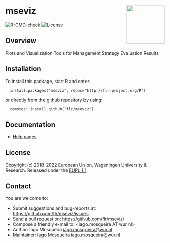 
# mseviz <img src="man/figures/logo.png" align="right" width="120" alt="" />

[![R-CMD-check](https://github.com/flr/mseviz/workflows/R-CMD-check/badge.svg)](https://github.com/flr/mseviz/actions)
[![License](https://eddelbuettel.github.io/badges/GPL2+.svg)](https://www.gnu.org/licenses/gpl-2.0.html)

## Overview
Plots and Visualization Tools for Management Strategy Evaluation Results

## Installation
To install this package, start R and enter:

```
  install.packages("mseviz", repos="http://flr-project.org/R")
```

or directly from the github repository by using:

```
  remotes::install_github("flr/mseviz")
```

## Documentation

- [Help pages](http://flr-project.org/mseviz)

## License
Copyright (c) 2018-2022 European Union, Wageningen University & Research. Released under the [EUPL 1.1](https://joinup.ec.europa.eu/community/eupl/home).

## Contact
You are welcome to:

- Submit suggestions and bug-reports at: <https://github.com/flr/mseviz/issues>
- Send a pull request on: <https://github.com/flr/mseviz/>
- Compose a friendly e-mail to: <iago.mosqueira AT wur.nl>
- Author: Iago Mosqueira <iago.mosqueira@wur.nl>
- Maintainer: Iago Mosqueira <iago.mosqueira@wur.nl>


